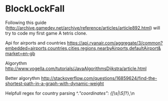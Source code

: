 # BlockLockFall
Following this guide (http://archive.gamedev.net/archive/reference/articles/article892.html) will try to code my first game 
A tetris clone.


Api for airports and countries https://api.ryanair.com/aggregate/3/common?embedded=airports,countries,cities,regions,nearbyAirports,defaultAirport&market=en-gb

Algorythm http://www.vogella.com/tutorials/JavaAlgorithmsDijkstra/article.html

Better algorythm http://stackoverflow.com/questions/16859624/find-the-shortest-path-in-a-graph-with-dynamic-weight

Helpfull regex for country parsing ^.*"coordinates": \{[\s|\S]*?\},\n
